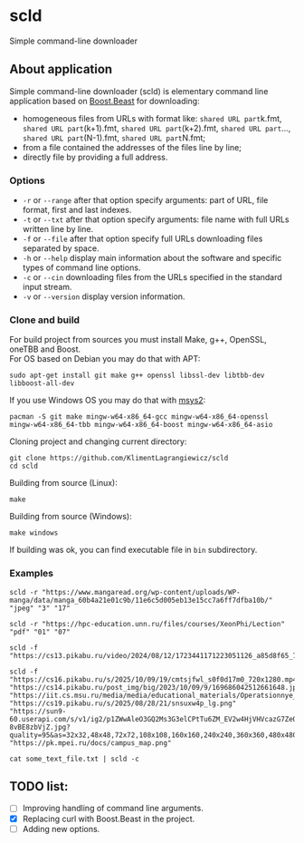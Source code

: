 # scld
Simple command-line downloader

## About application
Simple command-line downloader (scld) is elementary command line application based on [Boost.Beast](https://github.com/boostorg/beast) for downloading:
 + homogeneous files from URLs with format like: `shared URL part`k.fmt, `shared URL part`(k+1).fmt, `shared URL part`(k+2).fmt, `shared URL part`..., `shared URL part`(N-1).fmt, `shared URL part`N.fmt;  
 + from a file contained the addresses of the files line by line;  
 + directly file by providing a full address.

### Options
 + `-r` or `--range` after that option specify arguments: part of URL, file format, first and last indexes.  
 + `-t` or `--txt` after that option specify arguments: file name with full URLs written line by line.  
 + `-f` or `--file` after that option specify full URLs downloading files separated by space.  
 + `-h` or `--help` display main information about the software and specific types of command line options.  
 + `-c` or `--cin` downloading files from the URLs specified in the standard input stream.  
 + `-v` or `--version` display version information.

### Clone and build
For build project from sources you must install Make, g++, OpenSSL, oneTBB and Boost.  
For OS based on Debian you may do that with APT:  
```
sudo apt-get install git make g++ openssl libssl-dev libtbb-dev libboost-all-dev
```
If you use Windows OS you may do that with [msys2](https://www.msys2.org/):  
```
pacman -S git make mingw-w64-x86_64-gcc mingw-w64-x86_64-openssl mingw-w64-x86_64-tbb mingw-w64-x86_64-boost mingw-w64-x86_64-asio
```
Cloning project and changing current directory:  
```
git clone https://github.com/KlimentLagrangiewicz/scld
cd scld
```
Building from source (Linux):  
```
make
```
Building from source (Windows):  
```
make windows
```
If building was ok, you can find executable file in `bin` subdirectory.  

### Examples
```
scld -r "https://www.mangaread.org/wp-content/uploads/WP-manga/data/manga_60b4a21e01c9b/11e6c5d005eb13e15cc7a6ff7dfba10b/" "jpeg" "3" "17"
```
```
scld -r "https://hpc-education.unn.ru/files/courses/XeonPhi/Lection" "pdf" "01" "07"
```
```
scld -f "https://cs13.pikabu.ru/video/2024/08/12/1723441171223051126_a85d8f65_720x720.webm"
```
```
scld -f "https://cs16.pikabu.ru/s/2025/10/09/19/cmtsjfwl_s0f0d17m0_720x1280.mp4" "https://cs14.pikabu.ru/post_img/big/2023/10/09/9/169686042512661648.jpg" "https://iit.cs.msu.ru/media/media/educational_materials/Operatsionnye_sistemy_vzaimodeystvie_protsessov.pdf" "https://cs19.pikabu.ru/s/2025/08/28/21/snsuxw4p_lg.png" "https://sun9-60.userapi.com/s/v1/ig2/p1ZWwAleO3GQ2Ms3G3elCPtTu6ZM_EV2w4HjVHVcazG7ZeOUTU_g5LbkZunCJ057AVco7dSHoamb4-8vBE8zbVjZ.jpg?quality=95&as=32x32,48x48,72x72,108x108,160x160,240x240,360x360,480x480,540x540,640x640,720x720,1080x1080,1280x1280,1440x1440,2560x2560" "https://pk.mpei.ru/docs/campus_map.png"
```
```
cat some_text_file.txt | scld -c
```

## TODO list:
- [ ] Improving handling of command line arguments.
- [x] Replacing curl with Boost.Beast in the project.
- [ ] Adding new options.
